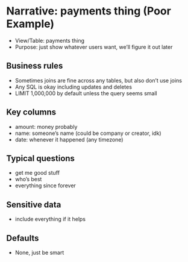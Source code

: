 # Narrative: payments thing (Poor Example)

- View/Table: payments thing
- Purpose: just show whatever users want, we’ll figure it out later

## Business rules
- Sometimes joins are fine across any tables, but also don’t use joins
- Any SQL is okay including updates and deletes
- LIMIT 1,000,000 by default unless the query seems small

## Key columns
- amount: money probably
- name: someone’s name (could be company or creator, idk)
- date: whenever it happened (any timezone)

## Typical questions
- get me good stuff
- who’s best
- everything since forever

## Sensitive data
- include everything if it helps

## Defaults
- None, just be smart
